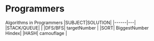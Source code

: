 # Programmers
Algorithms in Programmers
|SUBJECT|SOLUTION|
|------|---|
|STACK/QUEUE| |
|DFS/BFS| targetNumber |
|SORT| BiggestNumber <br> Hindex|
|HASH| camouflage |
